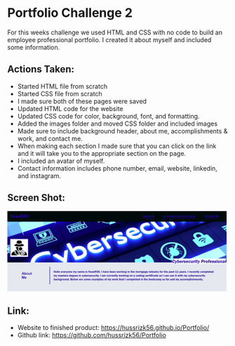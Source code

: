 # Portfolio Challenge 2

For this weeks challenge we used HTML and CSS with no code to build an employee professional portfolio. I created it about myself and included some information. 

## Actions Taken:
* Started HTML file from scratch
* Started CSS file from scratch
* I made sure both of these pages were saved
* Updated HTML code for the website 
* Updated CSS code for color, background, font, and formatting.
* Added the images folder and moved CSS folder and included images
* Made sure to include background header, about me, accomplishments & work, and contact me.
* When making each section I made sure that you can click on the link and it will take you to the appropriate section on the page. 
* I included an avatar of myself. 
* Contact information includes phone number, email,  website, linkedin, and instagram. 

## Screen Shot:

<img src="hussr.jpg" width="500px"/> 

## Link:

* Website to finished product: https://hussrizk56.github.io/Portfolio/
* Github link: https://github.com/hussrizk56/Portfolio






